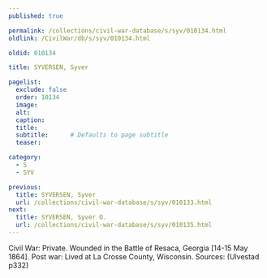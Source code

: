 ```yaml
---
published: true

permalink: /collections/civil-war-database/s/syv/010134.html
oldlink: /CivilWar/db/s/syv/010134.html

oldid: 010134

title: SYVERSEN, Syver

pagelist:
  exclude: false
  order: 10134
  image: 
  alt:
  caption:
  title:
  subtitle:      # Defaults to page subtitle
  teaser:

category: 
  - S 
  - SYV

previous:
  title: SYVERSEN, Syver
  url: /collections/civil-war-database/s/syv/010133.html  
next:
  title: SYVERSEN, Syver O.
  url: /collections/civil-war-database/s/syv/010135.html   
---
```

Civil War: Private. Wounded in the Battle of Resaca, Georgia [14-15 May 1864]. Post war: Lived at La Crosse County, Wisconsin. Sources: (Ulvestad p332)